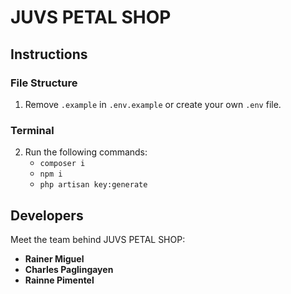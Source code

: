 # JUVS PETAL SHOP

## Instructions

### File Structure

1. Remove `.example` in `.env.example` or create your own `.env` file.

### Terminal

2. Run the following commands:
   - `composer i`
   - `npm i`
   - `php artisan key:generate`

## Developers

Meet the team behind JUVS PETAL SHOP:

- **Rainer Miguel**
- **Charles Paglingayen**
- **Rainne Pimentel**
